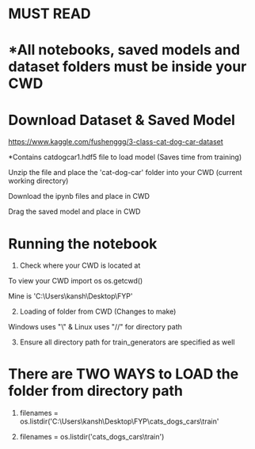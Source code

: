 # MUST READ
# *All notebooks, saved models and dataset folders must be inside your CWD
# Download Dataset & Saved Model
https://www.kaggle.com/fushenggg/3-class-cat-dog-car-dataset

*Contains catdogcar1.hdf5 file to load model (Saves time from training)

Unzip the file and place the 'cat-dog-car' folder into your CWD (current working directory)

Download the ipynb files and place in CWD

Drag the saved model and place in CWD

# Running the notebook
1. Check where your CWD is located at

To view your CWD import os os.getcwd()

Mine is 'C:\Users\kansh\Desktop\FYP'

2. Loading of folder from CWD (Changes to make)

Windows uses "\\" & Linux uses "//" for directory path

3. Ensure all directory path for train_generators are specified as well

# There are TWO WAYS to LOAD the folder from directory path

1. filenames = os.listdir('C:\Users\kansh\Desktop\FYP\cats_dogs_cars\train\'

2. filenames = os.listdir('cats_dogs_cars\train')
